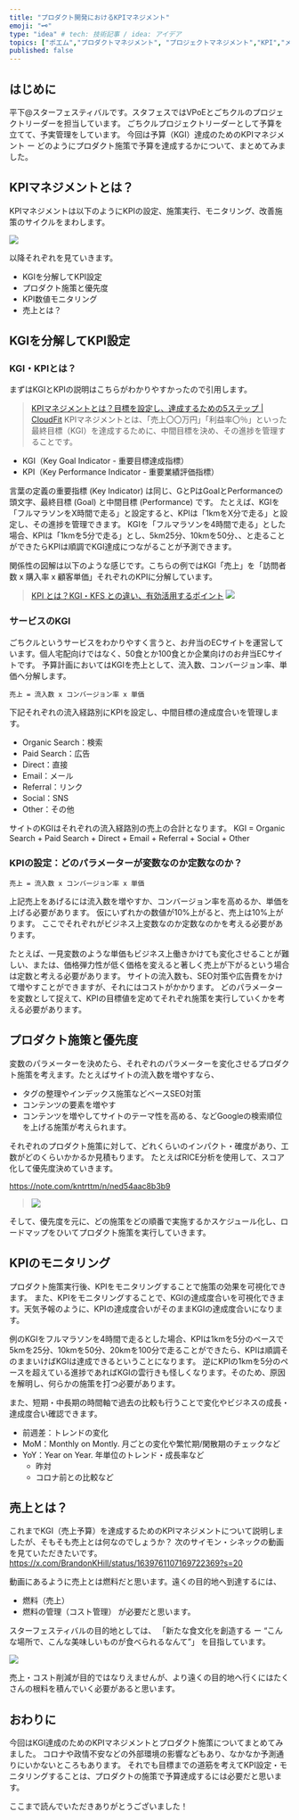```yaml
---
title: "プロダクト開発におけるKPIマネジメント"
emoji: "🗝️"
type: "idea" # tech: 技術記事 / idea: アイデア
topics: ["ポエム","プロダクトマネジメント", "プロジェクトマネジメント","KPI","メモ"]
published: false
---
```


## はじめに

平下@スターフェスティバルです。スタフェスではVPoEとごちクルのプロジェクトリーダーを担当しています。
ごちクルプロジェクトリーダーとして予算を立てて、予実管理をしています。
今回は予算（KGI）達成のためのKPIマネジメント ー どのようにプロダクト施策で予算を達成するかについて、まとめてみました。


## KPIマネジメントとは？

KPIマネジメントは以下のようにKPIの設定、施策実行、モニタリング、改善施策のサイクルをまわします。

![](/images/dc81398e2ffc63/kpi-cycle.png)

以降それぞれを見ていきます。

- KGIを分解してKPI設定
- プロダクト施策と優先度
- KPI数値モニタリング
- 売上とは？


## KGIを分解してKPI設定
### KGI・KPIとは？

まずはKGIとKPIの説明はこちらがわかりやすかったので引用します。

> [KPIマネジメントとは？目標を設定し、達成するための5ステップ | CloudFit](https://cloudfit.co.jp/article/167)
> KPIマネジメントとは、「売上〇〇万円」「利益率〇％」といった最終目標（KGI）を達成するために、中間目標を決め、その進捗を管理することです。

 - KGI（Key Goal Indicator - 重要目標達成指標）
 - KPI（Key Performance Indicator - 重要業績評価指標）

言葉の定義の重要指標 (Key Indicator) は同じ、GとPはGoalとPerformanceの頭文字、最終目標 (Goal) と中間目標 (Performance) です。
たとえば、KGIを「フルマラソンをX時間で走る」と設定すると、KPIは「1kmをX分で走る」と設定し、その進捗を管理できます。
KGIを「フルマラソンを4時間で走る」とした場合、KPIは「1kmを5分で走る」とし、5km25分、10kmを50分、、と走ることができたらKPIは順調でKGI達成につながることが予測できます。

関係性の図解は以下のような感じです。こちらの例ではKGI「売上」を「訪問者数 x 購入率 x 顧客単価」それぞれのKPIに分解しています。

> [KPI とは？KGI・KFS との違い、有効活用するポイント](https://www.tableau.com/ja-jp/learn/articles/what-is-KPI)
> ![](/images/dc81398e2ffc63/kpi.jpg)

### サービスのKGI

ごちクルというサービスをわかりやすく言うと、お弁当のECサイトを運営しています。個人宅配向けではなく、50食とか100食とか企業向けのお弁当ECサイトです。
予算計画においてはKGIを売上として、流入数、コンバージョン率、単価へ分解します。

```
売上 = 流入数 x コンバージョン率 x 単価
```

下記それぞれの流入経路別にKPIを設定し、中間目標の達成度合いを管理します。
- Organic Search：検索
- Paid Search：広告
- Direct：直接
- Email：メール
- Referral：リンク
- Social：SNS
- Other：その他

サイトのKGIはそれぞれの流入経路別の売上の合計となります。
KGI = Organic Search + Paid Search + Direct + Email + Referral + Social + Other


### KPIの設定：どのパラメーターが変数なのか定数なのか？

```
売上 = 流入数 x コンバージョン率 x 単価
```

上記売上をあげるには流入数を増やすか、コンバージョン率を高めるか、単価を上げる必要があります。
仮にいずれかの数値が10%上がると、売上は10%上がります。
ここでそれぞれがビジネス上変数なのか定数なのかを考える必要があります。

たとえば、一見変数のような単価もビジネス上働きかけても変化させることが難しい、または、価格弾力性が低く価格を変えると著しく売上が下がるという場合は定数と考える必要があります。
サイトの流入数も、SEO対策や広告費をかけて増やすことができますが、それにはコストがかかります。
どのパラメーターを変数として捉えて、KPIの目標値を定めてそれぞれ施策を実行していくかを考える必要があります。


## プロダクト施策と優先度

変数のパラメーターを決めたら、それぞれのパラメーターを変化させるプロダクト施策を考えます。たとえばサイトの流入数を増やすなら、
- タグの整理やインデックス施策などベースSEO対策
- コンテンツの要素を増やす
- コンテンツを増やしてサイトのテーマ性を高める、などGoogleの検索順位を上げる施策が考えられます。

それぞれのプロダクト施策に対して、どれくらいのインパクト・確度があり、工数がどのくらいかかるか見積もります。
たとえばRICE分析を使用して、スコア化して優先度決めていきます。

https://note.com/kntrttm/n/ned54aac8b3b9
> ![](/images/dc81398e2ffc63/rice.png)

そして、優先度を元に、どの施策をどの順番で実施するかスケジュール化し、ロードマップをひいてプロダクト施策を実行していきます。

## KPIのモニタリング
プロダクト施策実行後、KPIをモニタリングすることで施策の効果を可視化できます。
また、KPIをモニタリングすることで、KGIの達成度合いを可視化できます。天気予報のように、KPIの達成度合いがそのままKGIの達成度合いになります。

例のKGIをフルマラソンを4時間で走るとした場合、KPIは1kmを5分のペースで5kmを25分、10kmを50分、20kmを100分で走ることができたら、KPIは順調そのままいけばKGIは達成できるということになります。
逆にKPIの1kmを5分のペースを超えている進捗であればKGIの雲行きも怪しくなります。そのため、原因を解明し、何らかの施策を打つ必要があります。

また、短期・中長期の時間軸で過去の比較も行うことで変化やビジネスの成長・達成度合い確認できます。
- 前週差：トレンドの変化
- MoM：Monthly on Montly. 月ごとの変化や繁忙期/閑散期のチェックなど
- YoY：Year on Year. 年単位のトレンド・成長率など
    - 昨対
    - コロナ前との比較など


## 売上とは？

これまでKGI（売上予算）を達成するためのKPIマネジメントについて説明しましたが、そもそも売上とは何なのでしょうか？
次のサイモン・シネックの動画を見ていただきたいです。
https://x.com/BrandonKHill/status/1639761107169722369?s=20

動画にあるように売上とは燃料だと思います。遠くの目的地へ到達するには、
- 燃料（売上）
- 燃料の管理（コスト管理）
が必要だと思います。

スターフェスティバルの目的地としては、
「新たな食文化を創造する ー “こんな場所で、こんな美味しいものが食べられるなんて”」
を目指しています。

![](/images/dc81398e2ffc63/roadmap.png)

売上・コスト削減が目的ではなりえませんが、より遠くの目的地へ行くにはたくさんの根料を積んでいく必要があると思います。

## おわりに
今回はKGI達成のためのKPIマネジメントとプロダクト施策についてまとめてみました。
コロナや政情不安などの外部環境の影響などもあり、なかなか予測通りにいかないところもあります。
それでも目標までの道筋を考えてKPI設定・モニタリングすることは、プロダクトの施策で予算達成するには必要だと思います。


ここまで読んでいただきありがとうございました！